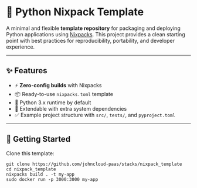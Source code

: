 # 🐍 Python Nixpack Template

A minimal and flexible **template repository** for packaging and deploying Python applications using [Nixpacks](https://nixpacks.com/).
This project provides a clean starting point with best practices for reproducibility, portability, and developer experience.

---

## ✨ Features

- ⚡ **Zero-config builds** with Nixpacks
- 📦 Ready-to-use `nixpacks.toml` template
- 🐍 Python 3.x runtime by default
- 🔧 Extendable with extra system dependencies
- ✅ Example project structure with `src/`, `tests/`, and `pyproject.toml`

---

## 🚀 Getting Started

Clone this template:

    git clone https://github.com/johncloud-paas/stacks/nixpack_template
    cd nixpack_template
    nixpacks build . -t my-app
    sudo docker run -p 3000:3000 my-app